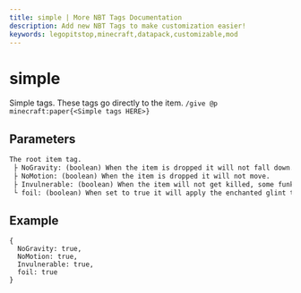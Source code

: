 ```yaml
---
title: simple | More NBT Tags Documentation
description: Add new NBT Tags to make customization easier! 
keywords: legopitstop,minecraft,datapack,customizable,mod
---
```


# simple

Simple tags. These tags go directly to the item. `/give @p minecraft:paper{<Simple tags HERE>}`

## Parameters

```txt
The root item tag.
 ├ NoGravity: (boolean) When the item is dropped it will not fall down. However, it will still follow the direction that you threw it.
 ├ NoMotion: (boolean) When the item is dropped it will not move.
 ├ Invulnerable: (boolean) When the item will not get killed, some funkiness when throwing this item in lava and/or fire, makes it invisible.
 └ foil: (boolean) When set to true it will apply the enchanted glint to the item.
```

## Example

```snbt
{
  NoGravity: true,
  NoMotion: true,
  Invulnerable: true,
  foil: true
}
```
